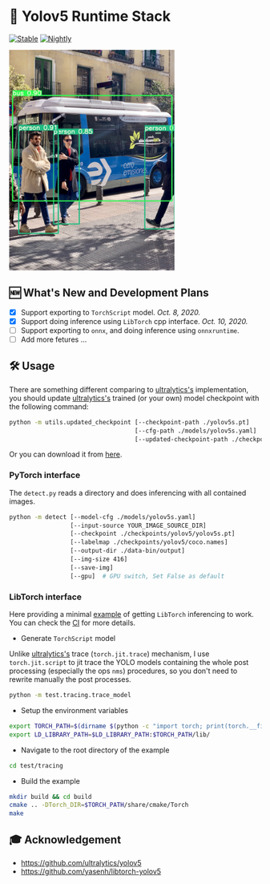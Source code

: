 # 🔦 Yolov5 Runtime Stack

[![Stable](https://github.com/zhiqwang/yolov5-rt-stack/workflows/Stable/badge.svg)](https://github.com/zhiqwang/yolov5-rt-stack/actions?query=workflow%3AStable) [![Nightly](https://github.com/zhiqwang/yolov5-rt-stack/workflows/Nightly/badge.svg)](https://github.com/zhiqwang/yolov5-rt-stack/actions?query=workflow%3ANightly)

<p align="left"><a href=".github/bus_det.jpg"><img src=".github/bus_det.jpg" alt="YOLO inferencing" height="440"/></a></p>

## 🆕 What's New and Development Plans

- [x] Support exporting to `TorchScript` model. *Oct. 8, 2020.*
- [x] Support doing inference using `LibTorch` cpp interface. *Oct. 10, 2020.*
- [ ] Support exporting to `onnx`, and doing inference using `onnxruntime`.
- [ ] Add more fetures ...

## 🛠 Usage

There are something different comparing to [ultralytics's](https://github.com/ultralytics/yolov5/blob/master/models/yolo.py) implementation, you should update [ultralytics's](https://github.com/ultralytics/yolov5/releases/download/v3.0/yolov5s.pt) trained (or your own) model checkpoint with the following command:

```bash
python -m utils.updated_checkpoint [--checkpoint-path ./yolov5s.pt]
                                   [--cfg-path ./models/yolov5s.yaml]
                                   [--updated-checkpoint-path ./checkpoints/yolov5/yolov5s.pt]
```

Or you can download it from [here](https://github.com/zhiqwang/yolov5-rt-stack/releases/download/v0.1.0/yolov5s.pt).

### PyTorch interface

The `detect.py` reads a directory and does inferencing with all contained images.

```bash
python -m detect [--model-cfg ./models/yolov5s.yaml]
                 [--input-source YOUR_IMAGE_SOURCE_DIR]
                 [--checkpoint ./checkpoints/yolov5/yolov5s.pt]
                 [--labelmap ./checkpoints/yolov5/coco.names]
                 [--output-dir ./data-bin/output]
                 [--img-size 416]
                 [--save-img]
                 [--gpu]  # GPU switch, Set False as default
```

### LibTorch interface

Here providing a minimal [example](test/tracing/test_tracing.cpp) of getting `LibTorch` inferencing to work. You can check the [CI](.github/workflows/stable.yml) for more details.

- Generate `TorchScript` model

Unlike [ultralytics's](https://github.com/ultralytics/yolov5/blob/master/models/export.py) trace (`torch.jit.trace`) mechanism, I use `torch.jit.script` to jit trace the YOLO models containing the whole post processing (especially the ops `nms`) procedures, so you don't need to rewrite manually the post processes.

```bash
python -m test.tracing.trace_model
```

- Setup the environment variables

```bash
export TORCH_PATH=$(dirname $(python -c "import torch; print(torch.__file__)"))
export LD_LIBRARY_PATH=$LD_LIBRARY_PATH:$TORCH_PATH/lib/
```

- Navigate to the root directory of the example

```bash
cd test/tracing
```

- Build the example

```bash
mkdir build && cd build
cmake .. -DTorch_DIR=$TORCH_PATH/share/cmake/Torch
make
```

## 🎓 Acknowledgement

- <https://github.com/ultralytics/yolov5>
- <https://github.com/yasenh/libtorch-yolov5>
